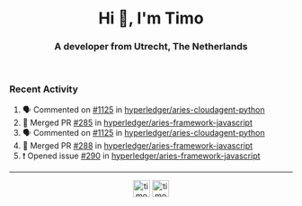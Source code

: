 <h1 align="center">Hi 👋, I'm Timo</h1>
<h3 align="center">A developer from Utrecht, The Netherlands</h3>
<br/>
<!-- https://github.com/rahuldkjain/github-profile-readme-generator --!>

<!--  <p align="left"><img src="https://github-readme-stats.vercel.app/api?username=timoglastra&show_icons=true&count_private=true&" alt="timoglastra" /></p> --!>

<!--
Github language stats
<p align="left"><img src="https://github-readme-stats.vercel.app/api/top-langs/?username=timoglastra&layout=compact" alt="timoglastra" /><p>
-->

<!-- Codestats language stats -->
<!-- <p align="left"><img src="https://codestats-readme.vercel.app/api/top-langs/?username=timoglastra&layout=compact&language_count=12" alt="timoglastra" /><p>    --!>
  
<h3>Recent Activity</h3>

<!--START_SECTION:activity-->
1. 🗣 Commented on [#1125](https://github.com/hyperledger/aries-cloudagent-python/issues/1125) in [hyperledger/aries-cloudagent-python](https://github.com/hyperledger/aries-cloudagent-python)
2. 🎉 Merged PR [#285](https://github.com/hyperledger/aries-framework-javascript/pull/285) in [hyperledger/aries-framework-javascript](https://github.com/hyperledger/aries-framework-javascript)
3. 🗣 Commented on [#1125](https://github.com/hyperledger/aries-cloudagent-python/issues/1125) in [hyperledger/aries-cloudagent-python](https://github.com/hyperledger/aries-cloudagent-python)
4. 🎉 Merged PR [#288](https://github.com/hyperledger/aries-framework-javascript/pull/288) in [hyperledger/aries-framework-javascript](https://github.com/hyperledger/aries-framework-javascript)
5. ❗️ Opened issue [#290](https://github.com/hyperledger/aries-framework-javascript/issues/290) in [hyperledger/aries-framework-javascript](https://github.com/hyperledger/aries-framework-javascript)
<!--END_SECTION:activity-->

---

<p align="center">
<a href="https://twitter.com/timoglastra" target="blank"><img align="center" src="https://cdn.jsdelivr.net/npm/simple-icons@3.0.1/icons/twitter.svg" alt="timoglastra" height="30" width="30" /></a>
<a href="https://linkedin.com/in/timoglastra" target="blank"><img align="center" src="https://cdn.jsdelivr.net/npm/simple-icons@3.0.1/icons/linkedin.svg" alt="timoglastra" height="30" width="30" /></a>
</p>




